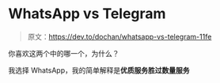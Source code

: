 # WhatsApp vs Telegram

> 原文：<https://dev.to/dochan/whatsapp-vs-telegram-11fe>

你喜欢这两个中的哪一个，为什么？

我选择 WhatsApp，我的简单解释是**优质服务胜过数量服务**